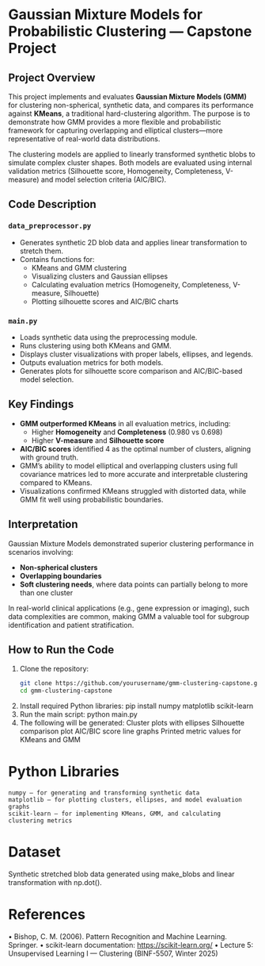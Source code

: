 # Gaussian Mixture Models for Probabilistic Clustering — Capstone Project

## Project Overview

This project implements and evaluates **Gaussian Mixture Models (GMM)** for clustering non-spherical, synthetic data, and compares its performance against **KMeans**, a traditional hard-clustering algorithm. The purpose is to demonstrate how GMM provides a more flexible and probabilistic framework for capturing overlapping and elliptical clusters—more representative of real-world data distributions.

The clustering models are applied to linearly transformed synthetic blobs to simulate complex cluster shapes. Both models are evaluated using internal validation metrics (Silhouette score, Homogeneity, Completeness, V-measure) and model selection criteria (AIC/BIC).

## Code Description

### `data_preprocessor.py`

* Generates synthetic 2D blob data and applies linear transformation to stretch them.
* Contains functions for:
  - KMeans and GMM clustering
  - Visualizing clusters and Gaussian ellipses
  - Calculating evaluation metrics (Homogeneity, Completeness, V-measure, Silhouette)
  - Plotting silhouette scores and AIC/BIC charts

### `main.py`

* Loads synthetic data using the preprocessing module.
* Runs clustering using both KMeans and GMM.
* Displays cluster visualizations with proper labels, ellipses, and legends.
* Outputs evaluation metrics for both models.
* Generates plots for silhouette score comparison and AIC/BIC-based model selection.

## Key Findings

* **GMM outperformed KMeans** in all evaluation metrics, including:
  - Higher **Homogeneity** and **Completeness** (0.980 vs 0.698)
  - Higher **V-measure** and **Silhouette score**
* **AIC/BIC scores** identified 4 as the optimal number of clusters, aligning with ground truth.
* GMM’s ability to model elliptical and overlapping clusters using full covariance matrices led to more accurate and interpretable clustering compared to KMeans.
* Visualizations confirmed KMeans struggled with distorted data, while GMM fit well using probabilistic boundaries.

## Interpretation

Gaussian Mixture Models demonstrated superior clustering performance in scenarios involving:
- **Non-spherical clusters**
- **Overlapping boundaries**
- **Soft clustering needs**, where data points can partially belong to more than one cluster

In real-world clinical applications (e.g., gene expression or imaging), such data complexities are common, making GMM a valuable tool for subgroup identification and patient stratification.

## How to Run the Code

1. Clone the repository:
   ```bash
   git clone https://github.com/yourusername/gmm-clustering-capstone.git
   cd gmm-clustering-capstone
2.	Install required Python libraries: pip install numpy matplotlib scikit-learn
3.	Run the main script: python main.py
4.	The following will be generated:
    Cluster plots with ellipses
    Silhouette comparison plot
    AIC/BIC score line graphs
    Printed metric values for KMeans and GMM
# Python Libraries
    numpy — for generating and transforming synthetic data
    matplotlib — for plotting clusters, ellipses, and model evaluation graphs
    scikit-learn — for implementing KMeans, GMM, and calculating clustering metrics
# Dataset
Synthetic stretched blob data generated using make_blobs and linear transformation with np.dot().
# References
•	Bishop, C. M. (2006). Pattern Recognition and Machine Learning. Springer.
•	scikit-learn documentation: https://scikit-learn.org/
•	Lecture 5: Unsupervised Learning I — Clustering (BINF-5507, Winter 2025)
